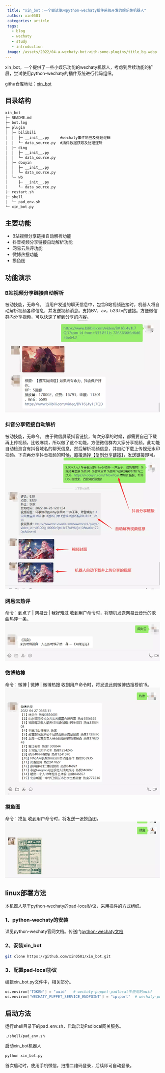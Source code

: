 ```yaml
---
 title: "xin_bot：一个尝试使用python-wechaty插件系统开发的娱乐性机器人"
 author: xin0501
 categories: article
 tags:
   - blog
   - wechaty
   - study
   - introduction
 image: /assets/2022/04-a-wechaty-bot-with-some-plugins/title_bg.webp
---
```


xin_bot，一个提供了一些小娱乐功能的wechaty机器人，考虑到后续功能的扩展，尝试使用python-wechaty的插件系统进行代码组织。

githu仓库地址：[xin_bot](https://github.com/xin0501/xin_bot)

## 目录结构

```shell
xin_bot
├─ README.md
├─ bot.log
├─ plugin
│  ├─ bilibili
│  │  ├─ __init__.py     #wechaty事件响应及处理逻辑
│  │  └─ data_source.py  #插件数据获取及处理逻辑
│  ├─ ding
│  │  ├─ __init__.py
│  │  └─ data_source.py
│  ├─ douyin
│  │  ├─ __init__.py
│  │  └─ data_source.py
│  └─ wb
│     ├─ __init__.py
│     └─ data_source.py
├─ restart.sh
├─ shell
│  └─ pad_env.sh
└─ xin_bot.py
```

## 主要功能

* B站视频分享链接自动解析功能
* 抖音视频分享链接自动解析功能
* 网易云热评功能
* 微博热搜功能
* 摸鱼图

## 功能演示

### B站视频分享链接自动解析
 
被动技能，无命令。
当用户发送的聊天信息中，包含B站视频链接时，机器人将自动解析视频各种信息，并发送视频消息。支持BV，av，b23.tv的链接。方便微信群内分享视频，可以快速了解到分享的内容。
![bilibili](/assets/2022/04-a-wechaty-bot-with-some-plugins/bilibili.webp)

### 抖音分享链接自动解析

被动技能，无命令。
由于微信屏蔽抖音链接，每次分享的时候，都需要自己下载再上传视频，比较麻烦，所以做了这个功能，方便微信群内大家分享视频。此功能自动检测含有抖音域名的聊天信息，然后解析视频信息，并自动下载上传视无水印视频。下次再分享抖音视频的时候，直接选择【复制分享链接】，发送链接即可。
![douyin](/assets/2022/04-a-wechaty-bot-with-some-plugins/douyin.webp)

### 网易云热评

命令：到点了  |  网易云  |  我好难过
收到用户命令时，将随机发送网易云音乐的歌曲热评一条。
![wangyi](/assets/2022/04-a-wechaty-bot-with-some-plugins/wangyi.webp)

### 微博热搜

命令：微博  |  微博  |  微博热搜
收到用户命令时，将发送此刻微博热搜榜前15。
![weibo](/assets/2022/04-a-wechaty-bot-with-some-plugins/weibo.webp)

### 摸鱼图

命令：摸鱼
收到用户命令时，将发送一张摸鱼图。
![moyu](/assets/2022/04-a-wechaty-bot-with-some-plugins/moyu.webp)

## linux部署方法

本机器人基于python-wechaty的pad-local协议，采用插件的方式组织。

### 1、python-wechaty的安装

详见python-wechaty官网文档。传送门[python-wechaty文档](https://wechaty.readthedocs.io/zh_CN/latest/introduction/use-padlocal-protocol/)

### 2、安装xin_bot

```bash
git clone https://github.com/xin0501/xin_bot.git
```

### 3、配置pad-local协议

编辑xin_bot.py文件中，相关部分。  

```python
os.environ['TOKEN'] = "uuid"   # wechaty-puppet-padlocal中使用的uuid
os.environ['WECHATY_PUPPET_SERVICE_ENDPOINT'] = "ip:port"  # wechaty-puppet-padlocal中设置的ip和端口
```

## 启动方法

运行shell目录下的pad_env.sh，启动启动Padlocal网关服务。

```shell
./shell/pad_env.sh
```

启动xin_bot机器人

```shell
python xin_bot.py
```

首次启动时，使用手机微信，扫描二维码登录，后续即可自动登录。
